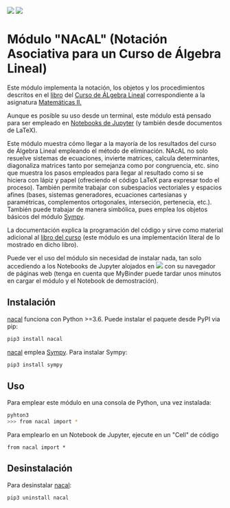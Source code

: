 [![](https://mybinder.org/badge_logo.svg)](https://mybinder.org/v2/gh/mbujosab/nacallib/master?filepath=doc%2FNotebooks%2FNotebook.ipynb)
[![](https://mybinder.org/badge_logo.svg)](https://mybinder.org/v2/gh/mbujosab/nacal-Jupyter-Notebooks/master)

# Módulo "NAcAL" (Notación Asociativa para un Curso de Álgebra Lineal)

Este módulo implementa la notación, los objetos y los procedimientos
descritos en el
[libro](https://mbujosab.github.io/CursoDeAlgebraLineal/libro.pdf) del
[Curso de ÁLgebra
Lineal](https://github.com/mbujosab/CursoDeAlgebraLineal)
correspondiente a la asignatura [Matemáticas
II.](https://www.ucm.es/fundamentos-analisis-economico2/algebra-2)

Aunque es posible su uso desde un terminal, este módulo está pensado
para ser empleado en [Notebooks de Jupyter](https://jupyter.org/) (y
también desde documentos de LaTeX).

Este módulo muestra cómo llegar a la mayoría de los resultados del curso
de Álgebra Lineal empleando el método de eliminación. NAcAL no solo
resuelve sistemas de ecuaciones, invierte matrices, calcula
determinantes, diagonaliza matrices tanto por semejanza como por
congruencia, etc. sino que muestra los pasos empleados para llegar al
resultado como si se hiciera con lápiz y papel (ofreciendo el código
LaTeX para expresar todo el proceso). También permite trabajar con
subespacios vectoriales y espacios afines (bases, sistemas generadores,
ecuaciones cartesianas y paramétricas, complementos ortogonales,
interseción, pertenecia, etc.). También puede trabajar de manera
simbólica, pues emplea los objetos básicos del módulo
[Sympy](https://www.sympy.org/en/index.html).

La documentación explica la programación del código y sirve como
material adicional al [libro del
curso](https://github.com/mbujosab/CursoDeAlgebraLineal) (este módulo es
una implementación literal de lo mostrado en dicho libro).

Puede ver el uso del módulo sin necesidad de instalar nada, tan solo
accediendo a los Notebooks de Jupyter alojados en
[![](https://mybinder.org/badge_logo.svg)](https://mybinder.org/v2/gh/mbujosab/nacal-Jupyter-Notebooks/master)
con su navegador de páginas web (tenga en cuenta que MyBinder puede
tardar unos minutos en cargar el módulo y el Notebook de demostración).

## Instalación

[nacal](https://pypi.org/project/nacal/) funciona con Python \>=3.6.
Puede instalar el paquete desde PyPI via pip:

``` bash
pip3 install nacal
```

[nacal](https://pypi.org/project/nacal/) emplea
[Sympy](https://www.sympy.org/en/index.html). Para instalar Sympy:

``` bash
pip3 install sympy
```

## Uso

Para emplear este módulo en una consola de Python, una vez instalada:

``` bash
pyhton3
>>> from nacal import *
```

Para emplearlo en un Notebook de Jupyter, ejecute en un "Cell" de código

``` example
from nacal import *
```

## Desinstalación

Para desinstalar [nacal](https://pypi.org/project/nacal/):

``` bash
pip3 uninstall nacal
```

